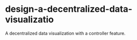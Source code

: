 # design-a-decentralized-data-visualizatio
A decentralized data visualization with a controller feature.
